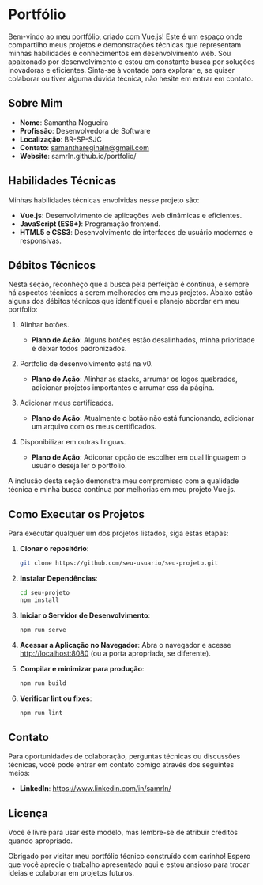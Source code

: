 # Portfólio

Bem-vindo ao meu portfólio, criado com Vue.js! Este é um espaço onde compartilho meus projetos e demonstrações técnicas que representam minhas habilidades e conhecimentos em desenvolvimento web. Sou apaixonado por desenvolvimento e estou em constante busca por soluções inovadoras e eficientes. Sinta-se à vontade para explorar e, se quiser colaborar ou tiver alguma dúvida técnica, não hesite em entrar em contato.

## Sobre Mim

- **Nome**: Samantha Nogueira
- **Profissão**: Desenvolvedora de Software
- **Localização**: BR-SP-SJC 
- **Contato**: samanthareginaln@gmail.com
- **Website**: samrln.github.io/portfolio/

## Habilidades Técnicas

Minhas habilidades técnicas envolvidas nesse projeto são:

- **Vue.js**: Desenvolvimento de aplicações web dinâmicas e eficientes.
- **JavaScript (ES6+)**: Programação frontend.
- **HTML5 e CSS3**: Desenvolvimento de interfaces de usuário modernas e responsivas.

## Débitos Técnicos

Nesta seção, reconheço que a busca pela perfeição é contínua, e sempre há aspectos técnicos a serem melhorados em meus projetos. Abaixo estão alguns dos débitos técnicos que identifiquei e planejo abordar em meu portfolio:

1. Alinhar botões.
   - **Plano de Ação**: Alguns botões estão desalinhados, minha prioridade é deixar todos padronizados.

2. Portfolio de desenvolvimento está na v0.
   - **Plano de Ação**: Alinhar as stacks, arrumar os logos quebrados, adicionar projetos importantes e arrumar css da página.

3. Adicionar meus certificados.
   - **Plano de Ação**: Atualmente o botão não está funcionando, adicionar um arquivo com os meus certificados.

3. Disponibilizar em outras linguas.
   - **Plano de Ação**: Adiconar opção de escolher em qual linguagem o usuário deseja ler o portfolio.

A inclusão desta seção demonstra meu compromisso com a qualidade técnica e minha busca contínua por melhorias em meu projeto Vue.js.

## Como Executar os Projetos

Para executar qualquer um dos projetos listados, siga estas etapas:

1. **Clonar o repositório**:
   ```bash
   git clone https://github.com/seu-usuario/seu-projeto.git
   ```

2. **Instalar Dependências**:
   ```bash
   cd seu-projeto
   npm install
   ```

3. **Iniciar o Servidor de Desenvolvimento**:
   ```bash
   npm run serve
   ```

4. **Acessar a Aplicação no Navegador**:
   Abra o navegador e acesse [http://localhost:8080](http://localhost:8080) (ou a porta apropriada, se diferente).

5. **Compilar e minimizar para produção**:
   ```bash
   npm run build
   ```

6. **Verificar lint ou fixes**:
   ```bash
   npm run lint
   ```

## Contato

Para oportunidades de colaboração, perguntas técnicas ou discussões técnicas, você pode entrar em contato comigo através dos seguintes meios:

- **LinkedIn**: https://www.linkedin.com/in/samrln/

## Licença

Você é livre para usar este modelo, mas lembre-se de atribuir créditos quando apropriado.

Obrigado por visitar meu portfólio técnico construído com carinho! Espero que você aprecie o trabalho apresentado aqui e estou ansioso para trocar ideias e colaborar em projetos futuros.